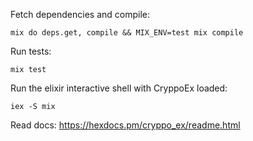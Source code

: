 
Fetch dependencies and compile:

```
mix do deps.get, compile && MIX_ENV=test mix compile
```

Run tests:

```
mix test
```

Run the elixir interactive shell with CryppoEx loaded:

```
iex -S mix
```

Read docs: https://hexdocs.pm/cryppo_ex/readme.html
